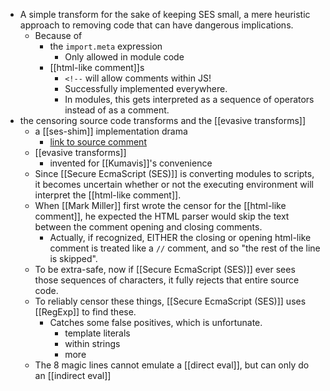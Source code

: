 - A simple transform for the sake of keeping SES small, a mere heuristic approach to removing code that can have dangerous implications.
    - Because of
        - the `import.meta` expression
            - Only allowed in module code 
        - [[html-like comment]]s
            - `<!--` will allow comments within JS!
            - Successfully implemented everywhere.
            - In modules, this gets interpreted as a sequence of operators instead of as a comment.
- the censoring source code transforms and the [[evasive transforms]]
    - a [[ses-shim]] implementation drama
        - [link to source comment](https://github.com/Agoric/SES-shim/blob/bf06c3a4c97991b7377eba08af049c6d2ea64d31/packages/ses/src/transforms.js#L26-L52)
    - [[evasive transforms]]
        - invented for [[Kumavis]]'s convenience
    - Since [[Secure EcmaScript (SES)]] is converting modules to scripts, it becomes uncertain whether or not the executing environment will interpret the [[html-like comment]].
    - When [[Mark Miller]] first wrote the censor for the [[html-like comment]], he expected the HTML parser would skip the text between the comment opening and closing comments.
        - Actually, if recognized, EITHER the closing or opening html-like comment is treated like a `//` comment, and so "the rest of the line is skipped".
    - To be extra-safe, now if [[Secure EcmaScript (SES)]] ever sees those sequences of characters, it fully rejects that entire source code.
    - To reliably censor these things, [[Secure EcmaScript (SES)]] uses [[RegExp]] to find these.
        - Catches some false positives, which is unfortunate.
            - template literals
            - within strings
            - more
    - The 8 magic lines cannot emulate a [[direct eval]], but can only do an [[indirect eval]]
